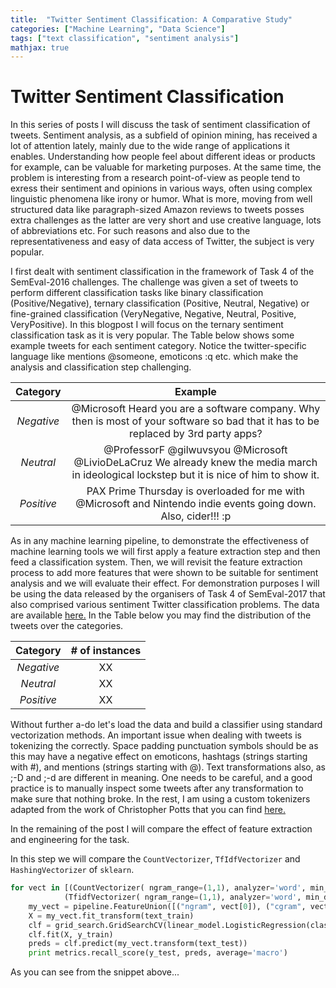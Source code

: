 ```yaml
---
title:  "Twitter Sentiment Classification: A Comparative Study"
categories: ["Machine Learning", "Data Science"]
tags: ["text classification", "sentiment analysis"]
mathjax: true
---
```



# Twitter Sentiment Classification

In this series of posts I will discuss the task of sentiment classification of tweets. Sentiment analysis, as a subfield of opinion mining, has received a lot of attention lately, mainly due to the wide range of applications it enables. Understanding how people feel about different ideas or products for example, can be valuable for marketing purposes. At the same time, the problem is interesting from a research point-of-view as people tend to exress their sentiment and opinions in various ways, often using complex linguistic phenomena like irony or humor. What is more, moving from well structured data like paragraph-sized Amazon reviews to tweets  posses extra challenges as the latter are very short and use creative language, lots of abbreviations etc. For such reasons and also due to the representativeness and easy of data access of Twitter, the subject is very popular. 

I first dealt with sentiment classification in the framework of Task 4 of the SemEval-2016 challenges. The challenge was given a set of tweets to perform different classification tasks like binary classification (Positive/Negative), ternary classification (Positive, Neutral, Negative) or fine-grained classification (VeryNegative, Negative, Neutral, Positive, VeryPositive). In this blogpost I will focus on the ternary sentiment classification task as it is very popular. The Table below shows some example tweets for each sentiment category. Notice the twitter-specific language like mentions @someone, emoticons :q etc. which make the analysis and classification step  challenging. 

| Category | Example |
|:-------------: | :--------------------------: |
| *Negative* |     @Microsoft Heard you are a software company. Why then is most of your software so bad that it has to be replaced by 3rd party apps? |
| *Neutral*  |     @ProfessorF @gilwuvsyou @Microsoft @LivioDeLaCruz We already knew the media march in ideological lockstep but it is nice of him to show it.|
| *Positive*  |     PAX Prime Thursday is overloaded for me with @Microsoft and Nintendo indie events going down. Also, cider!!! :p |



As in any machine learning pipeline, to demonstrate the effectiveness of machine learning tools we will first apply a feature extraction step and then feed a classification system. Then, we will revisit the feature extraction process to add more features that were shown to be suitable for sentiment analysis and we will evaluate their effect. For demonstration purposes I will be using the data released by the organisers of Task 4 of SemEval-2017 that also comprised various sentiment Twitter classification problems. The data are available [here.](http://alt.qcri.org/semeval2017/task4/?id=download-the-full-training-data-for-semeval-2017-task-4) In the Table below you may find the distribution of the tweets over the categories.

| Category | # of instances |
|:-------------: | :--------------------------: |
| *Negative* | XX |
| *Neutral*  | XX |
| *Positive* | XX |



Without further a-do let's load the data and build a classifier using standard vectorization methods. 
An important issue when dealing with tweets is tokenizing the correctly. Space padding punctuation symbols should be as this may have a negative effect on emoticons, hashtags (strings starting with #), and mentions (strings starting with @). Text transformations also, as ;-D and ;-d are different in meaning. One needs to be careful, and a good practice is to manually inspect some tweets after any transformation to make sure that nothing broke. In the rest, I am using a custom tokenizers adapted from the work of Christopher Potts that you can find [here.](https://github.com/balikasg/SemEval2016-Twitter_Sentiment_Evaluation/blob/master/src/subtaskD/twitterTokenizer.py) 

In the remaining of the post I will compare the effect of feature extraction and engineering for the task. 



In this step we will compare the `CountVectorizer`, `TfIdfVectorizer` and `HashingVectorizer` of `sklearn`. 

```python
for vect in [(CountVectorizer( ngram_range=(1,1), analyzer='word', min_df=5, tokenizer=tokenizer.tokenize,), CountVectorizer( ngram_range=(3,5), analyzer='char', min_df=5, tokenizer=tokenizer.tokenize)),
            (TfidfVectorizer( ngram_range=(1,1), analyzer='word', min_df=5, tokenizer=tokenizer.tokenize,), TfidfVectorizer( ngram_range=(3,5), analyzer='char', min_df=5, tokenizer=tokenizer.tokenize))]: 
    my_vect = pipeline.FeatureUnion([("ngram", vect[0]), ("cgram", vect[1])], n_jobs=1)
    X = my_vect.fit_transform(text_train)
    clf = grid_search.GridSearchCV(linear_model.LogisticRegression(class_weight='balanced'), param_grid={"C":[0.01, 0.1, 1, 10]}, cv=3, n_jobs =-1, scoring='recall_macro' )
    clf.fit(X, y_train)
    preds = clf.predict(my_vect.transform(text_test))
    print metrics.recall_score(y_test, preds, average='macro')

```

As you can see from the snippet above...





